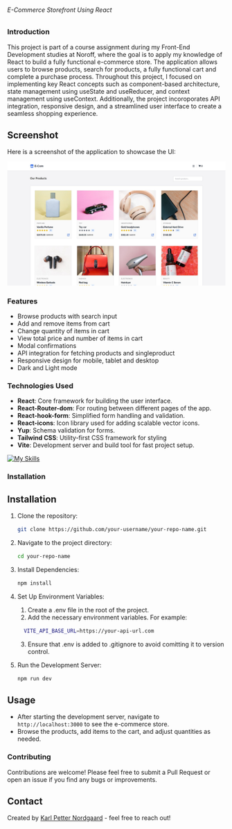###### E-Commerce Storefront Using React

### Introduction
This project is part of a course assignment during my Front-End Development studies at Noroff, where the goal is to apply my knowledge of React to build a fully functional e-commerce store. The application allows users to browse products, search for products, a fully functional cart and complete a purchase process. Throughout this project, I focused on implementing key React concepts such as component-based architecture, state management using useState and useReducer, and context management using useContext. Additionally, the project incoroporates API integration, responsive design, and a streamlined user interface to create a seamless shopping experience.

## Screenshot

Here is a screenshot of the application to showcase the UI:

![Screenshot of the application](./src/assets/Screenshot.jpg)

### Features
- Browse products with search input
- Add and remove items from cart
- Change quantity of items in cart
- View total price and number of items in cart
- Modal confirmations
- API integration for fetching products and singleproduct
- Responsive design for mobile, tablet and desktop
- Dark and Light mode

### Technologies Used
- **React**: Core framework for building the user interface.
- **React-Router-dom**: For routing between different pages of the app.
- **React-hook-form**: Simplified form handling and validation.
- **React-icons**: Icon library used for adding scalable vector icons.
- **Yup**: Schema validation for forms.
- **Tailwind CSS**: Utility-first CSS framework for styling
- **Vite**: Development server and build tool for fast project setup.

[![My Skills](https://skillicons.dev/icons?i=react,tailwindcss,vite)](https://skillicons.dev)

### Installation
## Installation
1. Clone the repository:
   ```bash
   git clone https://github.com/your-username/your-repo-name.git

2. Navigate to the project directory:
   ```bash
   cd your-repo-name

3. Install Dependencies:
   ```bash
   npm install

4. Set Up Environment Variables:
    1. Create a .env file in the root of the project.
    2. Add the necessary environment variables. For example:
     ```bash
       VITE_API_BASE_URL=https://your-api-url.com
     ```
     3. Ensure that .env is added to .gitignore to avoid comitting it to version control.

6. Run the Development Server:
   ```bash
   npm run dev

## Usage
- After starting the development server, navigate to `http://localhost:3000` to see the e-commerce store.
- Browse the products, add items to the cart, and adjust quantities as needed.

### Contributing
Contributions are welcome! Please feel free to submit a Pull Request or open an issue if you find any bugs or improvements.

## Contact
Created by [Karl Petter Nordgaard](https://github.com/karlpnord) - feel free to reach out!
